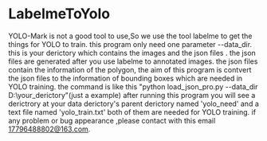 # LabelmeToYolo
YOLO-Mark is not a good tool to use,So we use the tool labelme to get the things for YOLO to train.
this program only need one parameter --data_dir.
this is your derictory which contains the images and the json files  .
the json files are generated after you use labelme to annotated images.
the json files contain the information of the polygon, the aim of this program is contvert the json files to the information of bounding boxes which are needed in YOLO training.
the command is like this "python load_json_pro.py --data_dir D:\your_derictory\"(just a example)
after running this program you will see a derictrory at your data derictory's parent derictory named 'yolo_need' and a text file named
'yolo_train.txt' both of them are needed for YOLO training.
if any problem or bug appearance ,please contact with this email 17796488802@163.com.

